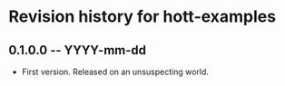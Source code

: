 # Revision history for hott-examples

## 0.1.0.0 -- YYYY-mm-dd

* First version. Released on an unsuspecting world.
